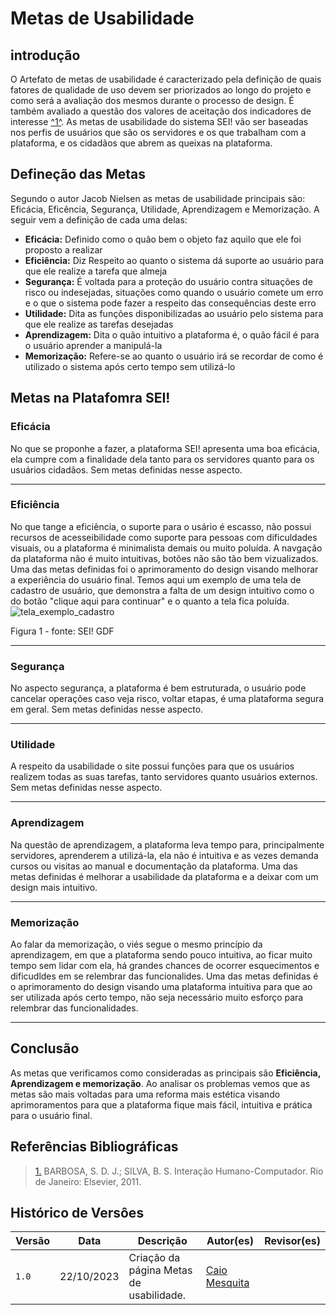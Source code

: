 # Metas de Usabilidade
## introdução

O Artefato de metas de usabilidade é caracterizado pela definição de quais fatores de qualidade de uso devem ser priorizados ao longo do projeto e como será a avaliação dos mesmos durante o processo de design. É também avaliado a questão dos valores de aceitação dos indicadores de interesse <a id="anchor_1" href="#REF1">^1^</a>.
As metas de usabilidade do sistema SEI! vão ser baseadas nos perfis de usuários que são os servidores e os que trabalham com a plataforma, e os cidadãos que abrem as queixas na plataforma.
## Defineção das Metas
Segundo o autor Jacob Nielsen as metas de usabilidade principais são: Eficácia, Eficência, Segurança, Utilidade, Aprendizagem e Memorização. A seguir vem a definição de cada uma delas:

- **Eficácia:** Definido como o quâo bem o objeto faz aquilo que ele foi proposto a realizar
- **Eficiência:** Diz Respeito ao quanto o sistema dá suporte ao usuário para que ele realize a tarefa que almeja 
- **Segurança:** É voltada para a proteção do usuário contra situações de risco ou indesejadas, situações como quando o usuário comete um erro e o que o sistema pode fazer a respeito das consequências deste erro
- **Utilidade:** Dita as funções disponibilizadas ao usuário pelo sistema para que ele realize as tarefas desejadas
- **Aprendizagem:** Dita o quão intuitivo a plataforma é, o  quão fácil é para o usuário aprender a manipulá-la
- **Memorização:** Refere-se ao quanto o usuário irá se recordar de como é utilizado o sistema após certo tempo sem utilizá-lo

## Metas na Platafomra SEI!
### Eficácia
No que se proponhe a fazer, a plataforma SEI! apresenta uma boa eficácia, ela cumpre com a finalidade dela tanto para os servidores quanto para os usuários cidadãos. 
Sem metas definidas nesse aspecto.
<hr>

### Eficiência
No que tange a eficiência, o suporte para o usário é escasso, não possui recursos de acesseibilidade como suporte para pessoas com dificuldades visuais, ou a plataforma é minimalista demais ou muito poluída. A navgação da plataforma não é muito intuitivas, botões não são tão bem vizualizados.
Uma das metas definidas foi o aprimoramento do design visando melhorar a experiência do usuário final.
Temos aqui um exemplo de uma tela de cadastro de usuário, que demonstra a falta de um design intuitivo como o do botão "clique aqui para continuar" e o quanto a tela fica poluída.
 ![tela_exemplo_cadastro](https://github.com/Interacao-Humano-Computador/2023.2-SEI-GDF/assets/96022527/cf2835c0-2e2b-4d18-8a81-dedb865fa1cb)

 Figura 1 - fonte: SEI! GDF 


<hr>

### Segurança
No aspecto segurança, a plataforma é bem estruturada, o usuário pode cancelar operações caso veja risco, voltar etapas, é uma plataforma segura em geral. 
Sem metas definidas nesse aspecto.
<hr>

### Utilidade
A respeito da usabilidade o site possui funções para que os usuários realizem todas as suas tarefas, tanto servidores quanto usuários externos. 
Sem metas definidas nesse aspecto.
<hr>

### Aprendizagem
Na questão de aprendizagem, a plataforma leva tempo para, principalmente servidores, aprenderem a utilizá-la, ela não é intuitiva e as vezes demanda cursos ou visitas ao manual e documentação da plataforma. 
Uma das metas definidas é melhorar a usabilidade da plataforma e a deixar com um design mais intuitivo.
<hr>

### Memorização
Ao falar da memorização, o viés segue o mesmo princípio da aprendizagem, em que a plataforma sendo pouco intuitiva, ao ficar muito tempo sem lidar com ela, há grandes chances de ocorrer esquecimentos e dificudldes em se relembrar das funcionalides.
Uma das metas definidas é o aprimoramento do design visando uma plataforma intuitiva para que ao ser utilizada após certo tempo, não seja necessário muito esforço para relembrar das funcionalidades.
<hr>

## Conclusão
As metas que verificamos como consideradas as principais são **Eficiência, Aprendizagem e memorização**. Ao analisar os problemas vemos que as metas são mais voltadas para uma reforma mais estética visando aprimoramentos para que a plataforma fique mais fácil, intuitiva e prática para o usuário final. 

## Referências Bibliográficas
> <a id="REF1" href="#anchor_1">1.</a> BARBOSA, S. D. J.; SILVA, B. S. Interação Humano-Computador. Rio de Janeiro: Elsevier, 2011.

## Histórico de Versôes

| Versão  | Data       | Descrição                                                                                       | Autor(es)                                                                                   | Revisor(es)                                                                                         |
| ------- | ---------- | ----------------------------------------------------------------------------------------------- | ------------------------------------------------------------------------------------------- | --------------------------------------------------------------------------------------------------- |
| `1.0`   | 22/10/2023 | Criação da página Metas de usabilidade.                                                         | [Caio Mesquita](https://github.com/Caiomesvie)                                              |                                                            |
